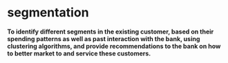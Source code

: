 # segmentation
**To identify different segments in the existing customer, based on their spending patterns as well as past interaction with the bank, using clustering algorithms, and provide recommendations to the bank on how to better market to and service these customers.**
